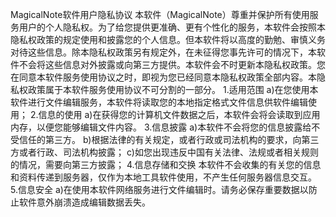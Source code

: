 MagicalNote软件用户隐私协议
本软件（MagicalNote）尊重并保护所有使用服务用户的个人隐私权。为了给您提供更准确、更有个性化的服务，本软件会按照本隐私权政策的规定使用和披露您的个人信息。但本软件将以高度的勤勉、审慎义务对待这些信息。除本隐私权政策另有规定外，在未征得您事先许可的情况下，本软件不会将这些信息对外披露或向第三方提供。本软件会不时更新本隐私权政策。您在同意本软件服务使用协议之时，即视为您已经同意本隐私权政策全部内容。本隐私权政策属于本软件服务使用协议不可分割的一部分。
1.适用范围
a)在您使用本软件进行文件编辑服务，本软件将读取您的本地指定格式文件信息供软件编辑使用；
2.信息的使用
a)在获得您的计算机文件数据之后，本软件会将会读取到应用内存，以便您能够编辑文件内容。
3.信息披露
a)本软件不会将您的信息披露给不受信任的第三方。
b)根据法律的有关规定，或者行政或司法机构的要求，向第三方或者行政、司法机构披露；
c)如您出现违反中国有关法律、法规或者相关规则的情况，需要向第三方披露；
4.信息存储和交换
本软件不会收集的有关您的信息和资料传递到服务器，仅作为本地工具软件使用，不产生任何服务器信息交互。
5.信息安全
a)在使用本软件网络服务进行文件编辑时。请务必保存重要数据以防止软件意外崩溃造成编辑数据丢失。
